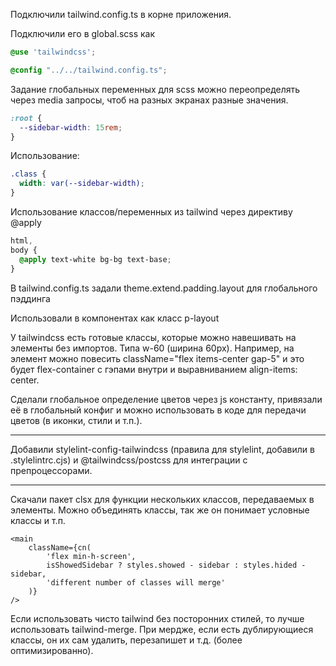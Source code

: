 Подключили tailwind.config.ts в корне приложения.

Подключили его в global.scss как

```scss
@use 'tailwindcss';

@config "../../tailwind.config.ts";
```

Задание глобальных переменных для scss можно переопределять через media запросы, чтоб на разных экранах разные значения.

```scss
:root {
  --sidebar-width: 15rem;
}
```

Использование:

```scss
.class {
  width: var(--sidebar-width);
}

```

Использование классов/переменных из tailwind через директиву @apply

```scss
html,
body {
  @apply text-white bg-bg text-base;
}
```

В tailwind.config.ts задали theme.extend.padding.layout для глобального пэддинга

Использовали в компонентах как класс p-layout

У tailwindcss есть готовые классы, которые можно навешивать на элементы без импортов.
Типа w-60 (ширина 60px).
Например, на элемент можно повесить className="flex items-center gap-5"
и это будет flex-container с гэпами внутри и выравниванием align-items: center.

Сделали глобальное определение цветов через js константу, привязали её в глобальный конфиг и можно использовать в коде
для передачи цветов (в иконки, стили и т.п.).

----

Добавили stylelint-config-tailwindcss (правила для stylelint, добавили в .stylelintrc.cjs) и @tailwindcss/postcss для
интеграции с препроцессорами.

----

Скачали пакет clsx для функции нескольких классов, передаваемых в элементы.
Можно объединять классы, так же он понимает условные классы и т.п.

```tsx
<main
    className={cn(
        'flex min-h-screen',
        isShowedSidebar ? styles.showed - sidebar : styles.hided - sidebar,
        'different number of classes will merge'
    )}
/>
```

Если использовать чисто tailwind без посторонних стилей, то лучше использовать tailwind-merge.
При мердже, если есть дублирующиеся классы, он их сам удалить, перезапишет и т.д. (более оптимизированно).

